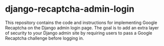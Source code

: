 # django-recaptcha-admin-login
This repository contains the code and instructions for implementing Google Recaptcha on the Django admin login page. The goal is to add an extra layer of security to your Django admin site by requiring users to pass a Google Recaptcha challenge before logging in.

